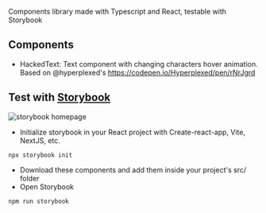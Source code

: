 Components library made with Typescript and React, testable with Storybook

## Components
- HackedText: Text component with changing characters hover animation. Based on @hyperplexed's https://codepen.io/Hyperplexed/pen/rNrJgrd

## Test with [Storybook](https://storybook.js.org/docs/react/get-started/install)
![storybook homepage](https://storybook.js.org/0c574a42143da65f91a53764c711a10e/example-welcome.png)

- Initialize storybook in your React project with Create-react-app, Vite, NextJS, etc.
```
npx storybook init
```
- Download these components and add them inside your project's src/ folder
- Open Storybook
```
npm run storybook
```
